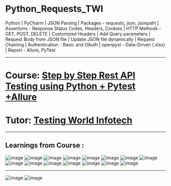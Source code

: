 # Python_Requests_TWI
Python | PyCharm | JSON Parsing | Packages - requests, json, jsonpath | Assertions - Response Status Codes, Headers, Cookies | HTTP Methods - GET, POST, DELETE |  Customized Headers | Add Query parameters | Request Body from JSON file | Update JSON file dynamically | Request Chaining | Authentication - Basic and OAuth | openpyxl - Data-Driven (.xlsx) | Report - Allure, PyTest

------------------------------------------------------------------------------------------------------------------------
# Course: <a href="https://www.udemy.com/course/api-testing-python/">Step by Step Rest API Testing using Python + Pytest +Allure</a>

# Tutor: <a href="https://www.udemy.com/user/technology-world/"> Testing World Infotech</a>
------------------------------------------------------------------------------------------------------------------------
Learnings from Course : 
------------------------------------------------------------------------------------------------------------------------

![image](https://user-images.githubusercontent.com/26399692/176188079-ef5519b3-0cc3-466d-9dbf-bb9757ac3a90.png)
![image](https://user-images.githubusercontent.com/26399692/176188166-b1921cb8-489e-4eee-9f11-b7fc735ff0f4.png)
![image](https://user-images.githubusercontent.com/26399692/176188361-9c7885d3-6f13-4c55-99fb-eee04f89eba8.png)
![image](https://user-images.githubusercontent.com/26399692/176188478-bbe4e275-755d-4273-b87d-4dc2020f3547.png)
![image](https://user-images.githubusercontent.com/26399692/176188574-b6a9ce3c-d60d-4c68-a058-54f6e1778842.png)
![image](https://user-images.githubusercontent.com/26399692/176188655-f962dd37-90a2-4d6b-92bb-d72932bb58a6.png)
![image](https://user-images.githubusercontent.com/26399692/176188685-a7795d53-cc82-4432-a1aa-653cb9f439cf.png)
![image](https://user-images.githubusercontent.com/26399692/176188790-6f8a580b-7dc0-4b73-b07a-a21fdfca3314.png)
![image](https://user-images.githubusercontent.com/26399692/180306890-69b651ed-b09f-4b91-93a2-c28c311901a6.png)
![image](https://user-images.githubusercontent.com/26399692/180306953-8c438c32-b614-44e5-a282-898c850e857c.png)
![image](https://user-images.githubusercontent.com/26399692/180307005-dbb74108-e1ed-4c17-bf6b-aa605c024492.png)
![image](https://user-images.githubusercontent.com/26399692/180307075-1bc626b6-38d6-49fc-9709-5b037a9e568e.png)
![image](https://user-images.githubusercontent.com/26399692/180307150-4f73a5cf-8dc7-4016-a28a-950cf897a180.png)
![image](https://user-images.githubusercontent.com/26399692/180307203-aad68192-68d8-41b6-ab4b-fedd47c8f85a.png)
![image](https://user-images.githubusercontent.com/26399692/180307421-3c16efed-a88a-4c39-a858-acc9e6b5cae2.png)

------------------------------------------------------------------------------------------------------------------------
![image](https://user-images.githubusercontent.com/26399692/180307641-e544f543-0dc4-4e1d-bac6-0e7c6815589c.png)
![image](https://user-images.githubusercontent.com/26399692/180307678-5052f262-1173-416f-aa5c-6c697d6bb559.png)

